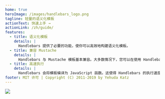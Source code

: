 ```yaml
---
home: true
heroImage: /images/handlebars_logo.png
tagline: 轻量的语义化模板
actionText: 快速上手 →
actionLink: /zh/guide/
features:
  - title: 语义化模板
    details: |
      Handlebars 提供了必要的功能，使你可以高效地构建语义化模板。
  - title: 兼容 Mustache
    details: |
      Handlebars 与 Mustache 模板基本兼容。大多数情况下，您可以在使用 Handlebars 的同时继续使用您当前的模板。
  - title: 高速执行
    details: |
      Handlebars 会将模板编译为 JavaScript 函数。这使得 Handlebars 的执行速度比其他大多数模板引擎都要快。
footer: MIT 许可 | Copyright (C) 2011-2019 by Yehuda Katz
---
```


<a class="devswag" href="https://www.devswag.com/collections/handlebars">
    <img src="images/handlebars-devswag.png">
</a>
